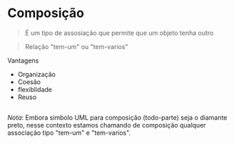 # Composição

> É um tipo de assosiação que permite que um objeto tenha outro

> Relação "tem-um" ou "tem-varios"

Vantagens

- Organização
- Coesão
- flexiblidade
- Reuso

##

*Nota*: Embora simbolo UML para composição (todo-parte) seja o diamante preto, nesse contexto estamos chamando de composição qualquer associação tipo "tem-um" e "tem-varios".


